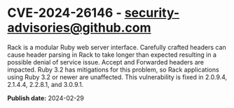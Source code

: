# CVE-2024-26146 - security-advisories@github.com

Rack is a modular Ruby web server interface. Carefully crafted headers can cause header parsing in Rack to take longer than expected resulting in a possible denial of service issue. Accept and Forwarded headers are impacted. Ruby 3.2 has mitigations for this problem, so Rack applications using Ruby 3.2 or newer are unaffected. This vulnerability is fixed in 2.0.9.4, 2.1.4.4, 2.2.8.1, and 3.0.9.1.


**Publish date:** 2024-02-29

